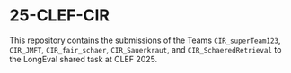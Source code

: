 # 25-CLEF-CIR

This repository contains the submissions of the Teams `CIR_superTeam123`, `CIR_JMFT`, `CIR_fair_schaer`, `CIR_Sauerkraut`, and `CIR_SchaeredRetrieval` to the LongEval shared task at CLEF 2025.

